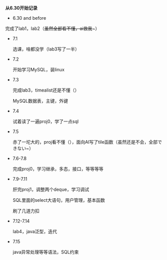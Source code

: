 **从6.30开始记录**

* 6.30 and before

完成了lab1，lab2（~~虽然全部看不懂，ai救我~~~）

* 7.1

  选课，啥都没学（lab3写了一半）
* 7.2

  开始学习MySQL，装linux
* 7.3

  完成lab3，timealist还是不懂（）

  MySQL数据表，主键，外键
* 7.4

  试着读了一遍proj0，学了一点sql
* 7.5

  赤了一坨大的，proj看不懂（），面向AI写了tile函数（虽然还是不会，全部できない~）
* 7.6-7.8

  完成proj0，学习继承，多态，接口，等等等等
* 7.9-7.11

  肝完proj1，调整两个deque，学习调试

  SQL里面的select大语句，用户管理，基本函数

  刷了几道力扣
* 7.12-7.14

  lab4，java泛型，迭代
* 7.15

  java异常处理等等语法，SQL约束
